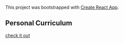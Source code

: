 This project was bootstrapped with [Create React App](https://github.com/facebook/create-react-app).

## Personal Curriculum

[check it out](http://VitorRedfox.github.io)
